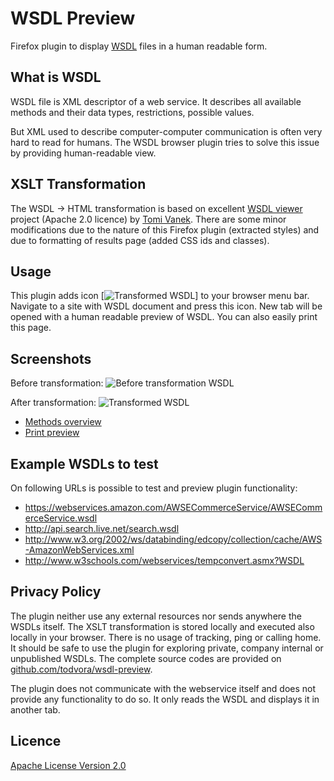 # WSDL Preview
Firefox plugin to display [WSDL](https://en.wikipedia.org/wiki/Web_Services_Description_Language) files in a human readable form.

## What is WSDL
WSDL file is XML descriptor of a web service. It describes all available methods and their
data types, restrictions, possible values.

But XML used to describe computer-computer communication is often very hard to read for humans.
The WSDL browser plugin tries to solve this issue by providing human-readable view.

## XSLT Transformation
The WSDL -> HTML transformation is based on excellent [WSDL viewer](http://tomi.vanek.sk/index.php?page=wsdl-preview)
project (Apache 2.0 licence) by [Tomi Vanek](https://twitter.com/tomivanek1). There are some
minor modifications due to the nature of this Firefox plugin (extracted styles) and due
to formatting of results page (added CSS ids and classes).

## Usage
This plugin adds icon [![Transformed WSDL](https://raw.github.com/todvora/wsdl-preview/master/data/icon-16.png)] to your browser menu bar. Navigate to a site with WSDL document and press this icon. New tab will be opened with a human readable preview of WSDL. You can also easily print this page.

## Screenshots

Before transformation:
![Before transformation WSDL](https://raw.github.com/todvora/wsdl-preview/master/screenshots/raw-wsdl.png)

After transformation:
![Transformed WSDL](https://raw.github.com/todvora/wsdl-preview/master/screenshots/transformed-operation-details.png)

- [Methods overview](https://raw.github.com/todvora/wsdl-preview/master/screenshots/transformed-wsdl.png)
- [Print preview](https://raw.github.com/todvora/wsdl-preview/master/screenshots/print-preview.png)

## Example WSDLs to test

On following URLs is possible to test and preview plugin functionality:
- https://webservices.amazon.com/AWSECommerceService/AWSECommerceService.wsdl
- http://api.search.live.net/search.wsdl
- http://www.w3.org/2002/ws/databinding/edcopy/collection/cache/AWS-AmazonWebServices.xml
- http://www.w3schools.com/webservices/tempconvert.asmx?WSDL

## Privacy Policy
The plugin neither use any external resources nor sends anywhere the WSDLs itself. The XSLT transformation is stored locally and
executed also locally in your browser. There is no usage of tracking, ping or calling home. It should be safe to use the plugin for exploring
private, company internal or unpublished WSDLs. The complete source codes are provided on [github.com/todvora/wsdl-preview](https://github.com/todvora/wsdl-preview).

The plugin does not communicate with the webservice itself and does not provide any functionality to do so. It only reads the WSDL and displays it in another tab.

## Licence
[Apache License Version 2.0](https://www.apache.org/licenses/LICENSE-2.0.txt)

